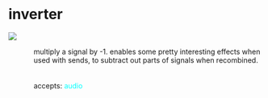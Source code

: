 
<a name=inverter></a><br>
# <b>inverter</b>
<img src="https://www.bespokesynth.com/docs/screenshots/inverter.png"><br>
<div style="display:inline-block;margin-left:50px;">
multiply a signal by -1. enables some pretty interesting effects when used with sends, to subtract out parts of signals when recombined.<br/><br/>
<br>accepts: <font color=cyan>audio</font> <br></div>

